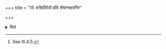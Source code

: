 +++
title = "15 अत्रैवर्त्विजो हविः शेषान्भक्षयन्ति"

+++

<details><summary>थिते</summary>

15. At this stage only the priests eat the remnants of the oblation-material.[^1]  

[^1]: See III.4.5.
</details>
